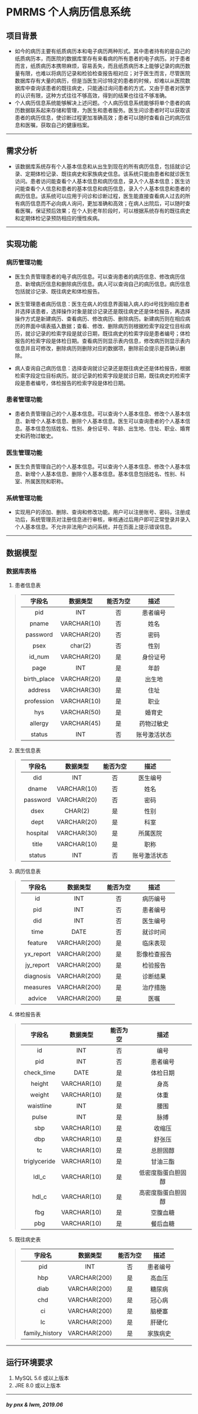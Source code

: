 # PMRMS 个人病历信息系统

## 项目背景

* 如今的病历主要有纸质病历本和电子病历两种形式。其中患者持有的是自己的纸质病历本，而医院的数据库里存有来看病的所有患者的电子病历。对于患者而言，纸质病历本携带麻烦，容易丢失，而且纸质病历本上能够记录的病历数量有限，也难以将病历记录和检验检查报告相对应；对于医生而言，尽管医院数据库存有大量的病历，但是当医生问诊特定的患者的时候，却难以从医院数据库中查询该患者的既往病史，只能通过询问患者的方式，又由于患者对医学的认识有限，这种方式往往不够高效，得到的结果也往往不够准确。
* 个人病历信息系统能够解决上述问题。个人病历信息系统能够将单个患者的病历数据联系起来存储和管理，为医生和患者服务。医生问诊患者时可以获取该患者的病历信息，使诊断过程更加准确高效；患者可以随时查看自己的病历信息和医嘱，获取自己的健康档案。

---

## 需求分析

* 该数据库系统存有个人基本信息和从出生到现在的所有病历信息，包括就诊记录、定期体检记录、既往病史和家族病史信息。该系统只能由患者和就诊医生访问。患者访问能查看个人基本信息和病历信息，录入个人基本信息；医生访问能查看个人信息和患者的基本信息和病历信息，录入个人基本信息和患者的病历信息。该系统可以应用于问诊和诊断过程，医生能直接查看病人过去的所有病历信息而不必向病人询问，更加准确和高效；在病人出院后，可以随时查看医嘱，保证预后效果；在个人到老年阶段时，可以根据系统存有的既往病史和定期体检记录预防相应的慢性疾病。

---

## 实现功能

### 病历管理功能

* 医生负责管理患者的电子病历信息。可以查询患者的病历信息、修改病历信息、新增病历信息和删除病历信息。病人可以查询自己的病历信息。病历信息包括就诊记录、既往病史和体检报告。

* 医生管理患者病历信息：医生在病人的信息界面输入病人的id号找到相应患者并选择该患者，选择操作对象是就诊记录还是既往病史还是体检报告，再选择操作方式是新建病历、查看病历、修改病历、删除病历。新建病历则在相应病历的界面中填表插入数据；查看、修改、删除病历则根据检索字段定位目标病历，就诊记录的检索字段是就诊日期，既往病史的检索字段是患者编号；体检报告的检索字段是体检日期。查看病历则显示表内信息，修改病历则显示表内信息并且可修改，删除病历则删除对应的数据项，删除前会提示是否确认删除。

* 病人查询自己病历信息：选择查询就诊记录还是既往病史还是体检报告，根据检索字段定位目标病历。就诊记录的检索字段是就诊日期，既往病史的检索字段是患者编号，体检报告的检索字段是体检日期。

### 患者管理功能
* 患者负责管理自己的个人基本信息。可以查询个人基本信息、修改个人基本信息、新增个人基本信息、删除个人基本信息。医生可以查询患者的个人基本信息。基本信息包括姓名、性别、身份证号、年龄、出生地、住址、职业、婚育史和药物过敏史。

### 医生管理功能
* 医生负责管理自己的个人基本信息。可以查询个人基本信息、修改个人基本信息、新增个人基本信息、删除个人基本信息。基本信息包括姓名、性别、科室、所属医院和职称。

### 系统管理功能
* 实现用户的添加、删除、查询和修改功能。用户可以注册账号、密码，注册成功后，系统管理员对注册信息进行审核，审核通过后用户即可正常登录并录入个人基本信息。不允许非法用户访问系统，并在页面上提示错误信息。

---

## 数据模型

### **数据库表格**

1. 患者信息表

> |字段名|数据类型|能否为空|描述|
> |:---:|:---:|:---:|:---:|
> |pid|INT|否|患者编号|
> |pname|VARCHAR(10)|否|姓名|
> |password|VARCHAR(20)|否|密码|
> |psex|char(2)|否|性别|
> |id_num|VARCHAR(20)|是|身份证号|	
> |page|INT|是|年龄|
> |birth_place|VARCHAR(20)|是|出生地|
> |address|VARCHAR(30)|是|住址|
> |profession|VARCHAR(10)|是|职业|
> |hys|VARCHAR(50)|是|婚育史|
> |allergy|VARCHAR(45)|是|药物过敏史|
> |status|INT|否|账号激活状态|

2. 医生信息表

> |字段名|数据类型|能否为空|描述|
> |:---:|:---:|:---:|:---:|
> |did|INT|否|医生编号|
> |dname|VARCHAR(10)|否|姓名|
> |password|VARCHAR(20)|否|密码|
> |dsex|CHAR(2)|是|性别|
> |dept|VARCHAR(20)|是|科室|
> |hospital|VARCHAR(30)|是|所属医院|
> |title|VARCHAR(10)|是|职称|
> |status|INT|否|账号激活状态|

3. 病历信息表

> |字段名|数据类型|能否为空|描述|
> |:---:|:---:|:---:|:---:|
> |id|INT|否|病历编号|
> |pid|INT|否|患者编号|
> |did|INT|否|医生编号|
> |time|DATE|否|就诊时间|
> |feature|VARCHAR(200)|是|临床表现|
> |yx_report|VARCHAR(200)|是|影像检查报告|
> |jy_report|VARCHAR(200)|是|检验报告|
> |diagnosis|VARCHAR(200)|是|诊断结果|
> |measures|VARCHAR(200)|是|治疗措施|
> |advice|VARCHAR(200)|是|医嘱|

4. 体检报告表

> |字段名|数据类型|能否为空|描述|
> |:---:|:---:|:---:|:---:|
> |id|INT|否|编号|
> |pid|INT|否|患者编号|
> |check_time|DATE|是|体检日期|
> |height|VARCHAR(10)|是|身高|
> |weight|VARCHAR(10)|是|体重|
> |waistline|INT|是|腰围|
> |pulse|INT|是|脉搏|
> |sbp|VARCHAR(10)|是|收缩压|
> |dbp|VARCHAR(10)|是|舒张压|	
> |tc|VARCHAR(10)|是|总胆固醇|
> |triglyceride|VARCHAR(10)|是|甘油三酯|
> |ldl_c|VARCHAR(10)|是|低密度脂蛋白胆固醇|
> |hdl_c|VARCHAR(10)|是|高密度脂蛋白胆固醇|
> |fbg|VARCHAR(10)|是|空腹血糖|
> |pbg|VARCHAR(10)|是|餐后血糖|


5. 既往病史表

> |字段名|数据类型|能否为空|描述|
> |:---:|:---:|:---:|:---:|
> |pid|INT|否|患者编号|
> |hbp|VARCHAR(200)|是|高血压|
> |diab|VARCHAR(200)|是|糖尿病|
> |chd|VARCHAR(200)|是|冠心病|
> |ci|VARCHAR(200)|是|脑梗塞|
> |lc|VARCHAR(200)|是|肝硬化|
> |family_history|VARCHAR(200)|是|家族病史|

---

## 运行环境要求

1. MySQL 5.6 或以上版本
2. JRE 8.0 或以上版本


---
##### *by pnx & lwm, 2019.06*